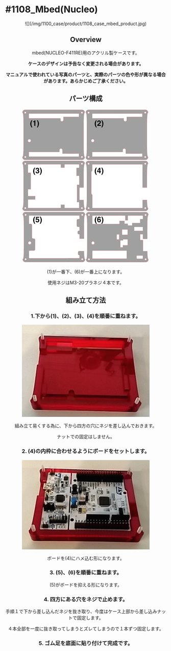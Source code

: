 # #1108_Mbed(Nucleo)
<center>
![](/img/1100_case/product/1108_case_mbed_product.jpg)
<!--COLORME-->

## Overview
mbed(NUCLEO-F411RE)用のアクリル製ケースです。

**ケースのデザインは予告なく変更される場合があります。**

**マニュアルで使われている写真のパーツと、実際のパーツの色や形が異なる場合があります。あらかじめご了承ください。**

## パーツ構成

![](/img/1100_case/manual/mbed_00.jpg)

 
(1)が一番下、(6)が一番上になります。

使用ネジはM3-20プラネジ４本です。

## 組み立て方法
### 1.下から(1)、(2)、(3)、(4)を順番に重ねます。

![](/img/1100_case/manual/mbed_01.jpg)

組み立て易くする為に、下から四方の穴にネジを差し込んでおきます。

ナットでの固定はしません。

### 2. (4)の内枠に合わせるようにボードをセットします。

![](/img/1100_case/manual/mbed_02.jpg)

ボードを(4)にハメ込む形になります。

### 3. (5)、(6)を順番に重ねます。

(5)がボードを抑える形になります。

### 4. 四方にある穴をネジで止めます。

手順１で下から差し込んだネジを抜き取り、今度はケース上部から差し込みナットで固定します。

４本全部を一度に抜き取ってしまうとズレてしまうので１本ずつ固定します。

### 5. ゴム足を底面に貼り付けて完成です。

